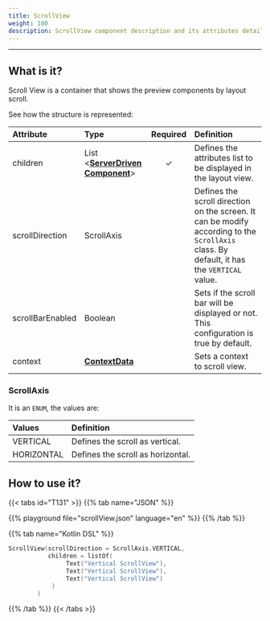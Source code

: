 ```yaml
---
title: ScrollView
weight: 100
description: ScrollView component description and its attributes details
---
```


---

## What is it?

Scroll View is a container that shows the preview components by layout scroll.

See how the structure is represented:

<table>
  <thead>
    <tr>
      <th style="text-align:left"><strong>Attribute</strong>
      </th>
      <th style="text-align:left"><strong>Type</strong>
      </th>
      <th style="text-align:left">Required</th>
      <th style="text-align:left"><strong>Definition</strong>
      </th>
    </tr>
  </thead>
  <tbody>
    <tr>
      <td style="text-align:left">children</td>
      <td style="text-align:left">
        List
          <br />&lt;<a href="../../widget"><strong>ServerDriven</strong></a>
       <a href="../../widget"><strong>Component</strong></a>&gt;
      </td>
      <td style="text-align:center">&#x2713;</td>
      <td style="text-align:left">
        Defines the attributes list to be displayed in the layout view.
        <strong><br /></strong>
      </td>
    </tr>
    <tr>
      <td style="text-align:left">scrollDirection</td>
      <td style="text-align:left">ScrollAxis</td>
      <td style="text-align:left"></td>
      <td style="text-align:left">Defines the scroll direction on the screen. It can be modify according
        to the <code>ScrollAxis</code> class. By default, it has the <code>VERTICAL</code> value.</td>
    </tr>
    <tr>
      <td style="text-align:left">scrollBarEnabled</td>
      <td style="text-align:left">Boolean</td>
      <td style="text-align:left"></td>
      <td style="text-align:left">Sets if the scroll bar will be displayed or not. This configuration is
        true by default.</td>
    </tr>
    <tr>
      <td style="text-align:left">context</td>
      <td style="text-align:left"><a href="../../context/"><strong>ContextData</strong></a></td>
      <td
      style="text-align:left"></td>
        <td style="text-align:left">Sets a context to scroll view.</td>
    </tr>
  </tbody>
</table>

### ScrollAxis

It is an `ENUM`, the values are:

| Values | Definition |
| :--- | :--- |
| VERTICAL | Defines the scroll as vertical.  |
| HORIZONTAL | Defines the scroll as horizontal.  |

## How to use it?

{{< tabs id="T131" >}}
{{% tab name="JSON" %}}
<!-- json-playground:scrollView.json
{
   "_beagleComponent_":"beagle:scrollview",
   "children":[
      {
         "_beagleComponent_":"beagle:text",
         "text":"Vertical ScrollView"
      },
      {
         "_beagleComponent_":"beagle:text",
         "text":"Vertical ScrollView"
      },
      {
         "_beagleComponent_":"beagle:text",
         "text":"Vertical ScrollView"
      }
   ],
   "scrollDirection":"VERTICAL"
}

-->
{{% playground file="scrollView.json" language="en" %}}
{{% /tab %}}

{{% tab name="Kotlin DSL" %}}
```kotlin
ScrollView(scrollDirection = ScrollAxis.VERTICAL,
           children = listOf(
                Text("Vertical ScrollView"),
                Text("Vertical ScrollView"),
                Text("Vertical ScrollView")
            )
        )
```
{{% /tab %}}
{{< /tabs >}}​

